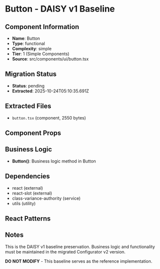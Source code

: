 # Button - DAISY v1 Baseline

## Component Information

- **Name**: Button
- **Type**: functional
- **Complexity**: simple
- **Tier**: 1 (Simple Components)
- **Source**: src/components/ui/button.tsx

## Migration Status

- **Status**: pending
- **Extracted**: 2025-10-24T05:10:35.691Z

## Extracted Files

- `button.tsx` (component, 2550 bytes)

## Component Props



## Business Logic

- **Button()**: Business logic method in Button

## Dependencies

- react (external)
- react-slot (external)
- class-variance-authority (service)
- utils (utility)

## React Patterns



## Notes

This is the DAISY v1 baseline preservation. Business logic and functionality
must be maintained in the migrated Configurator v2 version.

**DO NOT MODIFY** - This baseline serves as the reference implementation.
